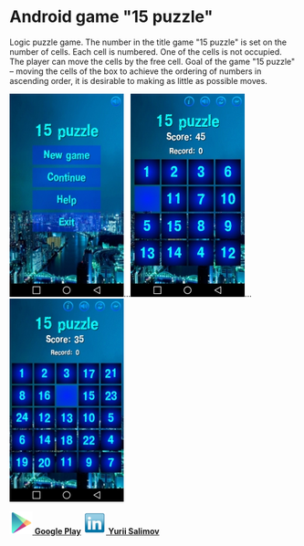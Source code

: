 <h1>Android game "15 puzzle"</h1>
Logic puzzle game. The number in the title game "15 puzzle" is set on the number of cells. Each cell is numbered. One of the cells is not occupied. The player can move the cells by the free cell. Goal of the game "15 puzzle" – moving the cells of the box to achieve the ordering of numbers in ascending order, it is desirable to making as little as possible moves.

![Menu | 15 puzzle](screenshots/screen_menu.jpg)...![15 puzzle](screenshots/screen_15.jpg)...![24 puzzle](screenshots/screen_24.jpg)

[![Google Play](screenshots/google_play_icon.png) **Google Play**](https://play.google.com/store/apps/details?id=com.mr_alex.rickivsmartin)   [![Linkedin](screenshots/linkedin_icon.png) **Yurii Salimov**](https://www.linkedin.com/in/yurii-salimov)